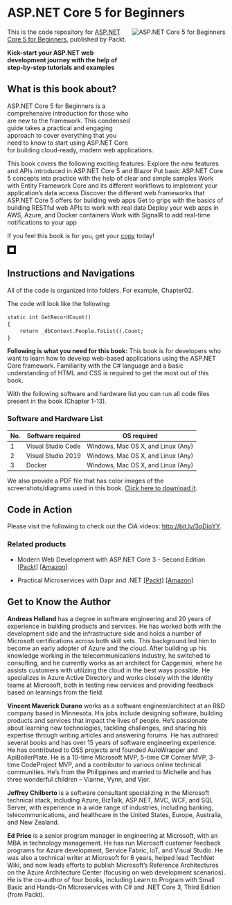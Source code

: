 # ASP.NET Core 5 for Beginners

<a href="https://www.packtpub.com/product/asp-net-core-5-for-beginners/9781800567184?utm_source=github&utm_medium=repository&utm_campaign=9781800567184"><img src="https://static.packt-cdn.com/products/9781800567184/cover/smaller" alt="ASP.NET Core 5 for Beginners" height="256px" align="right"></a>

This is the code repository for [ASP.NET Core 5 for Beginners](https://www.packtpub.com/product/asp-net-core-5-for-beginners/9781800567184?utm_source=github&utm_medium=repository&utm_campaign=9781800567184), published by Packt.

**Kick-start your ASP.NET web development journey with the help of step-by-step tutorials and examples**

## What is this book about?
ASP.NET Core 5 for Beginners is a comprehensive introduction for those who are new to the framework. This condensed guide takes a practical and engaging approach to cover everything that you need to know to start using ASP.NET Core for building cloud-ready, modern web applications. 

This book covers the following exciting features:
Explore the new features and APIs introduced in ASP.NET Core 5 and Blazor
Put basic ASP.NET Core 5 concepts into practice with the help of clear and simple samples
Work with Entity Framework Core and its different workflows to implement your application’s data access
Discover the different web frameworks that ASP.NET Core 5 offers for building web apps
Get to grips with the basics of building RESTful web APIs to work with real data
Deploy your web apps in AWS, Azure, and Docker containers
Work with SignalR to add real-time notifications to your app	

If you feel this book is for you, get your [copy](https://www.amazon.com/dp/1800567189) today!

<a href="https://www.packtpub.com/?utm_source=github&utm_medium=banner&utm_campaign=GitHubBanner"><img src="https://raw.githubusercontent.com/PacktPublishing/GitHub/master/GitHub.png" 
alt="https://www.packtpub.com/" border="5" /></a>

## Instructions and Navigations
All of the code is organized into folders. For example, Chapter02.

The code will look like the following:
```
static int GetRecordCount()
{
    return _dbContext.People.ToList().Count;
}
```

**Following is what you need for this book:**
This book is for developers who want to learn how to develop web-based applications using the ASP.NET Core framework. Familiarity with the C# language and a basic understanding of HTML and CSS is required to get the most out of this book.

With the following software and hardware list you can run all code files present in the book (Chapter 1-13).
### Software and Hardware List
| No. | Software required | OS required |
| -------- | ------------------------------------ | ----------------------------------- |
| 1 | Visual Studio Code | Windows, Mac OS X, and Linux (Any) |
| 2 | Visual Studio 2019 | Windows, Mac OS X, and Linux (Any) |
| 3 | Docker | Windows, Mac OS X, and Linux (Any) |


We also provide a PDF file that has color images of the screenshots/diagrams used in this book. [Click here to download it](https://static.packt-cdn.com/downloads/9781800567184_ColorImages.pdf).

## Code in Action
Please visit the following to check out the CiA videos: http://bit.ly/3qDiqYY.

### Related products
* Modern Web Development with ASP.NET Core 3 - Second Edition [[Packt]](https://www.packtpub.com/product/modern-web-development-with-asp-net-core-3-second-edition/9781789619768?utm_source=github&utm_medium=repository&utm_campaign=9781789619768) [[Amazon]](https://www.amazon.com/dp/1789619769)

* Practical Microservices with Dapr and .NET [[Packt]](https://www.packtpub.com/product/practical-microservices-with-dapr-and-net/9781800568372?utm_source=github&utm_medium=repository&utm_campaign=9781800568372) [[Amazon]](https://www.amazon.com/dp/1800568371)
## Get to Know the Author
**Andreas Helland** has a degree in software engineering and 20 years of experience in building products and services. He has worked both with the development side and the infrastructure side and holds a number of Microsoft certifications across both skill sets. This background led him to become an early adopter of Azure and the cloud. After building up his knowledge working in the telecommunications industry, he switched to consulting, and he currently works as an architect for Capgemini, where he assists customers with utilizing the cloud in the best ways possible. He specializes in Azure Active Directory and works closely with the Identity teams at Microsoft, both in testing new services and providing feedback based on learnings from the field.

**Vincent Maverick Durano** works as a software engineer/architect at an R&D company based in Minnesota. His jobs include designing software, building products and services that impact the lives of people. He’s passionate about learning new technologies, tackling challenges, and sharing his expertise through writing articles and answering forums. He has authored several books and has over 15 years of software engineering experience. He has contributed to OSS projects and founded AutoWrapper and ApiBoilerPlate. He is a 10-time Microsoft MVP, 5-time C# Corner MVP, 3-time CodeProject MVP, and a contributor to various online technical communities. He’s from the Philippines and married to Michelle and has three wonderful children – Vianne, Vynn, and Vjor.

**Jeffrey Chilberto** is a software consultant specializing in the Microsoft technical stack, including Azure, BizTalk, ASP.NET, MVC, WCF, and SQL Server, with experience in a wide range of industries, including banking, telecommunications, and healthcare in the United States, Europe, Australia, and New Zealand.


**Ed Price** is a senior program manager in engineering at Microsoft, with an MBA in technology management. He has run Microsoft customer feedback programs for Azure development, Service Fabric, IoT, and Visual Studio. He was also a technical writer at Microsoft for 6 years, helped lead TechNet Wiki, and now leads efforts to publish Microsoft’s Reference Architectures on the Azure Architecture Center (focusing on web development scenarios). He is the co-author of four books, including Learn to Program with Small Basic and Hands-On Microservices with C# and .NET Core 3, Third Edition (from Packt).


